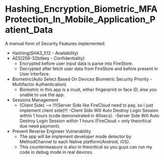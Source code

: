 # Hashing_Encryption_Biometric_MFAProtection_In_Mobile_Application_Patient_Data
A manual form of Security Features implemented: 
- Hashing(SHA3_512 - Availability)
- AES(256-32bitkey - Confidentiality)
  - Encrypted before user input data is parse into FireStore.
  - Decrypted after fetch user data from FireStore and before present in User Interface.
- Biometric(Auto Select Based On Devices Biometric Security Priority - Multifactor Authentication)
  - Biometric in this app is a must, either fingerprint or face ID, else you unable to use the app.
- Sessions Management
  - (Client Side) --> !!!(Server Side like FireCloud need to pay, so I just implement client side)!!!
    -Client Side Will Auto Destroy Login Session within 1 hours (code demonstrated in 40secs).
    -Server Side Will Auto Destroy Login Session within 1 hours (FireCloud = only theoritical due need payment).
- Prevent Reverse Engineer Vulnerability
  -  The app will be implement developer mode detector by MethodChannel to each Native platform(Android, iOS).
  -  This countermeasure is also in theoritical so you guys can run my code in debug mode in real devices. 
